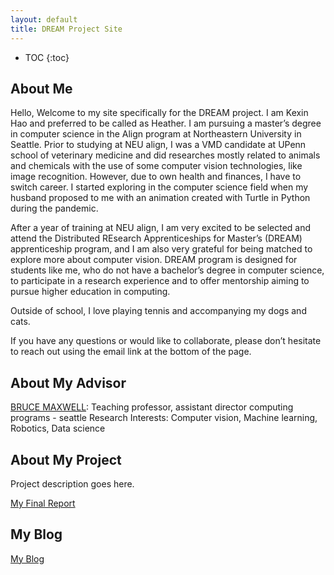 ```yaml
---
layout: default
title: DREAM Project Site
---
```


* TOC
{:toc}

## About Me

Hello, Welcome to my site specifically for the DREAM project. I am Kexin Hao and preferred to be called as Heather. I am pursuing a master’s degree in computer science in the Align program at Northeastern University in Seattle. Prior to studying at NEU align, I was a VMD candidate at UPenn school of veterinary medicine and did researches mostly related to animals and chemicals with the use of some computer vision technologies, like image recognition. However, due to own health and finances, I have to switch career. I started exploring in the computer science field when my husband proposed to me with an animation created with Turtle in Python during the pandemic. 

After a year of training at NEU align, I am very excited to be selected and attend the Distributed REsearch Apprenticeships for Master’s (DREAM) apprenticeship program, and I am also very grateful for being matched to explore more about computer vision. DREAM program is designed for students like me, who do not have a bachelor’s degree in computer science, to participate in a research experience and to offer mentorship aiming to pursue higher education in computing. 

Outside of school, I love playing tennis and accompanying my dogs and cats.

If you have any questions or would like to collaborate, please don’t hesitate to reach out using the email link at the bottom of the page.

## About My Advisor

[BRUCE MAXWELL](https://cs.colby.edu/maxwell/):
Teaching professor, assistant director computing programs - seattle
Research Interests: Computer vision, Machine learning, Robotics, Data science 

## About My Project

Project description goes here.

[My Final Report](files/finalreport.pdf)

## My Blog

[My Blog](blog.html)
